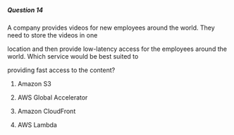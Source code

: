 ##### Question 14

A company provides videos for new employees around the world. They need to store
the videos in one

location and then provide low-latency access for the employees around the world.
Which service would be best suited to

providing fast access to the content?

1. Amazon S3

2. AWS Global Accelerator

3. Amazon CloudFront

4. AWS Lambda

